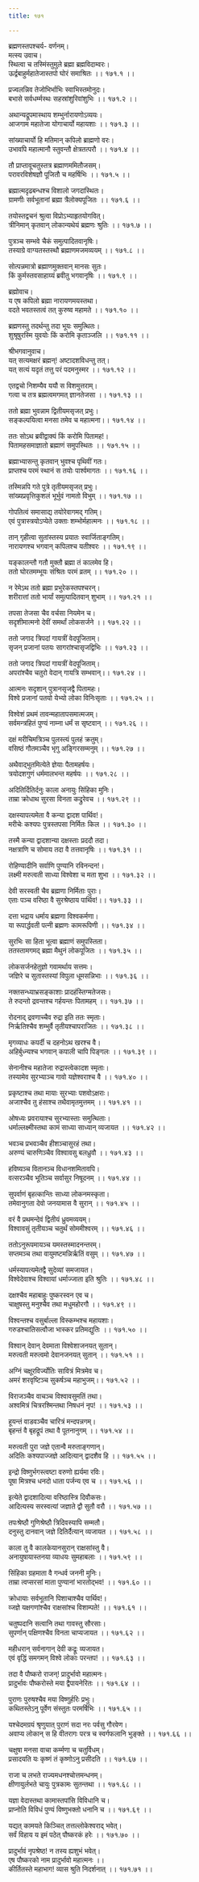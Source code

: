 ```yaml
---
title: १७१

---
```

ब्रह्मणस्तपश्चर्य- वर्णनम्।  
मत्स्य उवाच।  
स्थित्वा च तस्मिंस्तुमुले ब्रह्मा ब्रह्मविदाम्वरः।  
ऊर्द्वबाहुर्महातेजास्तपो घोरं समाश्रितः ।। १७१.१ ।।  
  
प्रज्वलन्निव तेजोभिर्भाभिः स्वाभिस्तमोनुदः।  
बभासे सर्वधर्म्मस्थः सहस्रांशुरिवांशुभिः ।। १७१.२ ।।  
  
अथान्यद्रूपमास्थाय शम्भुर्नारायणोऽव्ययः।  
आजगाम महातेजा योगाचार्यो महायशाः ।। १७१.३ ।।  
  
सांख्याचार्यो हि मतिमान् कपिलो ब्राह्मणो वरः।  
उभावपि महात्मानौ स्तुवन्तौ क्षेत्रतत्परौ ।। १७१.४ ।।  
  
तौ प्राप्तावूचतुस्तत्र ब्रह्माणममितौजसम्।  
परावरविशेषज्ञौ पूजितौ च महर्षिभिः ।। १७१.५ ।।  
  
ब्रह्मात्मदृढबन्धश्च विशालो जगदास्थितः।  
ग्रामणीः सर्वभूतानां ब्रह्मा त्रैलोक्यपूजितः ।। १७१.६ ।।  
  
तयोस्तद्वचनं श्रुत्वा विप्रोऽभ्याहृतयोगवित्।  
त्रीनिमान् कृतवान् लोकान्यथेयं ब्रह्मणः श्रुतिः ।। १७१.७ ।।  
  
पुत्रञ्च सम्भवे चैकं समुत्पादितवानृषिः।  
तस्याग्रे वाग्यतस्तस्थौ ब्रह्माणमजमव्ययम् ।। १७१.८ ।।  
  
सोत्पन्नमात्रो ब्रह्माणमुक्तवान् मानसः सुतः।  
किं कुर्मस्तवसाहाय्यं ब्रवीतु भगवानृषिः ।। १७१.९ ।।  
  
ब्रह्मोवाच।  
य एष कपिलो ब्रह्मा नारायणमयस्तथा।  
वदते भवतस्तत्वं तत् कुरुष्व महामते ।। १७१.१० ।।  
  
ब्रह्मणस्तु तदर्थन्तु तदा भूयः समुत्थितः।  
शुश्रूषुरस्मि युवयोः किं करोमि कृताञ्जलि ।। १७१.११ ।।  
  
श्रीभगवानुवाच।  
यत् सत्यमक्षरं ब्रह्मन्! अष्टादशविधन्तु तत्।  
यत् सत्यं यदृतं तत्तु परं पदमनुस्मर ।। १७१.१२ ।।  
  
एतद्वचो निशम्यैव ययौ स विशमुत्तराम्।  
गत्वा च तत्र ब्रह्मत्वमगमत् ज्ञानतेजसा ।। १७१.१३ ।।  
  
ततो ब्रह्मा भुवन्नाम द्वितीयमसृजत् प्रभुः।  
सङ्कल्पयित्वा मनसा तमेव च महात्मना।। १७१.१४ ।।  
  
ततः सोऽथ ब्रवीद्वाक्यं किं करोमि पितामह!।  
पितामहसमाज्ञातो ब्रह्माणं समुपस्थितः ।। १७१.१५ ।।  
  
ब्रह्माभ्यासन्तु कृतवान् भुवश्च पृथिवीं गतः।  
प्राप्तश्च परमं स्थानं स तयोः पार्श्वमागतः ।। १७१.१६ ।।  
  
तस्मिन्नपि गते पुत्रे तृतीयमसृजत् प्रभुः।  
सांख्यप्रवृत्तिकुशलं भूर्भुवं नामतो विभुम् ।। १७१.१७ ।।  
  
गोपतित्वं समासाद्य तयोरेवागमद् गतिम्।  
एवं पुत्रास्त्रयोऽप्येते उक्ताः शम्भोर्महात्मनः ।। १७१.१८ ।।  
  
तान् गृहीत्वा सुतांस्तस्य प्रयातः स्वार्जिताङ्गतिम्।  
नारायणश्च भगवान् कपिलश्च यतीश्वरः ।। १७१.१९ ।।  
  
यङ्कालन्तौ गतौ मुक्तौ ब्रह्मा तं कालमेव हि।  
ततो घोरतमम्भूयः संश्रितः परमं व्रतम् ।। १७१.२० ।।  
  
न रेमेऽथ ततो ब्रह्मा प्रभुरेकस्तपश्चरन्।  
शरीरात्तां ततो भार्यां समुत्पादितवान् शुभाम् ।। १७१.२१ ।।  
  
तपसा तेजसा चैव वर्चसा नियमेन च।  
सदृशीमात्मनो देवीं समर्थां लोकसर्जने ।। १७१.२२ ।।  
  
ततो जगाद त्रिपदां गायत्रीं वेदपूजिताम्।  
सृजन् प्रजानां पतयः सागरांश्चासृजद्विभिः ।। १७१.२३ ।।  
  
ततो जगाद त्रिपदां गायत्रीं वेदपूजिताम्।  
अपरांश्चैव चतुरो वेदान् गायत्रि सम्भवान्।। १७१.२४ ।।  
  
आत्मनः सदृशान् पुत्रानसृजद्वै पितामहः।  
विश्वे प्रजानां पतयो येभ्यो लोका विनिःसृताः ।। १७१.२५ ।।  
  
विश्वेशं प्रथमं तावन्महातापसमात्मजम्।  
सर्वमन्त्रहितं पुण्यं नाम्ना धर्मं स सृष्टवान् ।। १७१.२६ ।।  
  
दक्षं मरीचिमत्रिञ्च पुलस्त्यं पुलहं क्रतुम्।  
वसिष्ठं गौतमञ्चैव भृगु अङ्गिरसम्मनुम् ।। १७१.२७ ।।  
  
अथैवाद्भुतमित्येते ज्ञेयाः पैतामहर्षयः।  
त्रयोदशगुणं धर्ममालभन्त महर्षयः ।। १७१.२८ ।।  
  
अदितिर्दितिर्दनुः काला अनायुः सिंहिका मुनिः।  
ताम्रा क्रोधाथ सुरसा विनता कद्रुरेवच ।। १७१.२९ ।।  
  
दक्षस्यापत्यमेता वै कन्या द्वादश पार्थिव!।  
मरीचेः कश्यपः पुत्रस्तपसा निर्मितः किल ।। १७१.३० ।।  
  
तस्मै कन्या द्वादशान्या दक्षस्ताः प्रददौ तदा।  
नक्षत्राणि च सोमाय तदा वै तत्तवानृषिः ।। १७१.३१ ।।  
  
रोहिण्यादीनि सर्वाणि पुण्यानि रविनन्दन!।  
लक्ष्मी मरुत्वती साध्या विश्वेशा च मता शुभा ।। १७१.३२ ।।  
  
देवी सरस्वती चैव ब्रह्मणा निर्मिताः पुराः।  
एताः पञ्च वरिष्ठा वै सुरश्रेष्ठाय पार्थिव!।। १७१.३३ ।।  
  
दत्ता भद्राय धर्माय ब्रह्मणा विश्वकर्मणा।  
या रूपार्द्धवती पत्नी ब्रह्मणः कामरूपिणी ।। १७१.३४ ।।  
  
सुरभिः सा हिता भूत्वा ब्रह्माणं समुपस्तिता।  
ततस्तामगमद् ब्रह्मा मैथुनं लोकपूजितः ।। १७१.३५ ।।  
  
लोकसर्जनहेतुज्ञो गवामर्थाय सत्तमः।  
जज्ञिरे च सुतास्तस्यां विपुला धूमसन्निभाः ।। १७१.३६ ।।  
  
नक्तसन्ध्याभ्रसङ्काशाः प्रादहंस्तिग्मतेजसः।  
ते रुदन्तो द्रवन्तश्च गर्हयन्तः पितामहम् ।। १७१.३७ ।।  
  
रोदनाद् द्रवणाच्चैव रुद्रा इति ततः स्मृताः।  
निर्ऋतिश्चैव शम्भुर्वै तृतीयश्चापराजितः ।। १७१.३८ ।।  
  
मृगव्याधः कपर्दी च दहनोऽथ खरश्च वै।  
अहिर्बुध्न्यश्च भगवान् कपाली चापि पिङ्गलः ।। १७१.३९ ।।  
  
सेनानीश्च महातेजा रुद्रास्त्वेकादश स्मृताः।  
तस्यामेव सुरभ्याञ्च गावो यज्ञेश्वराश्च वै ।। १७१.४० ।।  
  
प्रकृष्टाश्च तथा मायाः सुरभ्याः पशवोऽक्षराः।  
अजाश्चैव तु हंसाश्च तथैवामृतमुत्तमम् ।। १७१.४१ ।।  
  
ओषध्यः प्रवरायाश्च सुरभ्यास्ताः समुत्थिताः।  
धर्माल्लक्ष्मीस्तथा कामं साध्या साध्यान् व्यजायत ।। १७१.४२ ।।  
  
भवञ्च प्रभवञ्चैव हीशञ्चासुरहं तथा।  
अरुण्यं चारुणिञ्चैव विश्वावसु बलध्रुवौ ।। १७१.४३ ।।  
  
हविष्यञ्च वितानञ्च विधानशमितावपि।  
वत्सरञ्चैव भूतिञ्च सर्वासुर निषूदनम् ।। १७१.४४ ।।  
  
सुपर्वाणं बृहत्कान्तिः साध्या लोकनमस्कृता।  
तमेवानुगता देवो जनयामास वै सुरान् ।। १७१.४५ ।।  
  
वरं वै प्रथमन्देवं द्वितीयं ध्रुवमव्ययम्।  
विश्वावसुं तृतीयञ्च चतुर्थं सोममीश्वरम् ।। १७१.४६ ।।  
  
ततोऽनुरूपमायञ्च यमस्तस्मादनन्तरम्।  
सप्तमञ्च तथा वायुमष्टमन्निर्ऋतिं वसुम् ।। १७१.४७ ।।  
  
धर्मस्यापत्यमेतद्वै सुदेव्यां समजायत।  
विश्वेदेवाश्च विश्वायां धर्माज्जाता इति श्रुतिः ।। १७१.४८ ।।  
  
दक्षश्चैव महाबाहुः पुष्करस्वन एव च।  
चाक्षुषस्तु मनुश्चैव तथा मधुमहोरगौ ।। १७१.४९ ।।  
  
विश्वन्तश्च वसुर्बाल्ला विस्कम्भश्च महायशाः।  
गरुडश्चातिसत्वौजा भास्कर प्रतिमद्युतिः ।। १७१.५० ।।  
  
विश्वान् देवान् देवमाता विश्वेशाजनयत् सुतान्।  
मरुत्वती मरुत्वमो देवानजनयत् सुतान् ।। १७१.५१ ।।  
  
अग्निं चक्षूरविर्ज्योतिः सावित्रं मित्रमेव च।  
अमरं शरवृष्टिञ्च सुकर्षञ्च महाभुजम्।। १७१.५२ ।।  
  
विराजञ्चैव वाचञ्च विश्वावसुमतिं तथा।  
अश्वमित्रं चित्ररश्मिन्तथा निषधनं नृप! ।। १७१.५३ ।।  
  
हूयन्तं वाडवञ्चैव चारित्रं मन्दपन्नगम्।  
बृहन्तं वै बृहद्रूपं तथा वै पूतनानुगम् ।। १७१.५४ ।।  
  
मरुत्वती पुरा जज्ञे एतान्वै मरुताङ्गणान्।  
अदितिः कश्यपाज्जज्ञे आदित्यान् द्वादशैव हि ।। १७१.५५ ।।  
  
इन्द्रो विष्णुर्भगस्त्वष्टा वरुणो ह्यर्यमा रविः।  
पूषा मित्रश्च धनदो धाता पर्जन्य एव च ।। १७१.५६ ।।  
  
इत्येते द्वादशादित्या वरिष्ठास्त्रि दिवौकसः।  
आदित्यस्य सरस्वत्यां जज्ञाते द्वौ सुतौ वरौ ।। १७१.५७ ।।  
  
तपःश्रेष्ठौ गुणिश्रेष्ठौ त्रिदिवस्यापि सम्मतौ।  
दनुस्तु दानवान् जज्ञे दितिर्दैत्यान् व्यजायत ।। १७१.५८ ।।  
  
काला तु वै कालकेयानसुरान् राक्षसांस्तु वै।  
अनायुषायास्तनया व्याधयः सुमहाबलाः ।। १७१.५९ ।।  
  
सिंहिका ग्रहमाता वै गन्धर्व जननी मुनिः।  
ताम्रा त्वप्सरसां माता पुण्यानां भारतोद्भव! ।। १७१.६० ।।  
  
क्रोधायाः सर्वभूतानि पिशाचाश्चैव पार्थिव!।  
व्जज्ञे यक्षगणांश्चैव राक्षसांश्च विशाम्पते! ।। १७१.६१ ।।  
  
चतुष्पदानि सत्वानि तथा गावस्तु सौरसाः।  
सुपर्णान् पक्षिणश्चैव विनता चाप्यजायत ।। १७१.६२ ।।  
  
महीधरान् सर्वनागान् देवी कद्रूः व्यजायत।  
एवं वृद्धिं समगमन् विश्वे लोकाः परन्तप! ।। १७१.६३ ।।  
  
तदा वै पौष्करो राजन्! प्रादुर्भावो महात्मनः।  
प्रादुर्भावः पौष्करोस्ते मया द्वैपायनेरितः ।। १७१.६४ ।।  
  
पुराणः पुरुषश्चैव मया विष्णुर्हरिः प्रभुः।  
कथितस्तेऽनु पूर्वेण संस्तुतः परमर्षिभिः ।। १७१.६५ ।।  
  
यश्चेदमग्रयं श्रृणुयात् पुराणं सदा नरः पर्वसु गौरवेण।  
अवाप्य लोकान् स हि वीतरागः परत्र च स्वर्गफलानि भुङ्क्ते ।। १७१.६६ ।।  
  
चक्षुषा मनसा वाचा कर्म्मणा च चतुर्विधम्।  
प्रसादयति यः कृष्णं तं कृष्णोऽनु प्रसीदति ।। १७१.६७ ।।  
  
राजा च लभते राज्यमधनश्चोत्तमन्धनम्।  
क्षीणायुर्लभते चायुः पुत्रकामः सुतन्तथा ।। १७१.६८ ।।  
  
यज्ञा वेदास्तथा कामास्तपांसि विविधानि च।  
प्राप्नोति विविधं पुण्यं विष्णुभक्तो धनानि च ।। १७१.६९ ।।  
  
यद्यत् कामयते किञ्चित् तत्तल्लोकेश्वराद् भवेत्।  
सर्वं विहाय य इमं पठेत् पौष्करकं हरेः ।। १७१.७० ।।  
  
प्रादुर्भावं नृपश्रेष्ठ! न तस्य ह्यशुभं भवेत्।  
एष पौष्करको नाम प्रादुर्भावो महात्मनः ।।  
कीर्तितस्ते महाभाग! व्यास श्रुति निदर्शनात् ।। १७१.७१ ।।